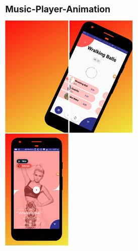 # Music-Player-Animation
<img src = "images/im1.png" width ="200"> <img src = "images/im2.png" width ="200"> <img src = "images/im3.png" width ="200">
